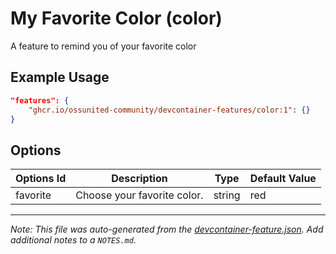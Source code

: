 
# My Favorite Color (color)

A feature to remind you of your favorite color

## Example Usage

```json
"features": {
    "ghcr.io/ossunited-community/devcontainer-features/color:1": {}
}
```

## Options

| Options Id | Description | Type | Default Value |
|-----|-----|-----|-----|
| favorite | Choose your favorite color. | string | red |



---

_Note: This file was auto-generated from the [devcontainer-feature.json](https://github.com/ossunited-community/devcontainer-features/blob/main/src/color/devcontainer-feature.json).  Add additional notes to a `NOTES.md`._
